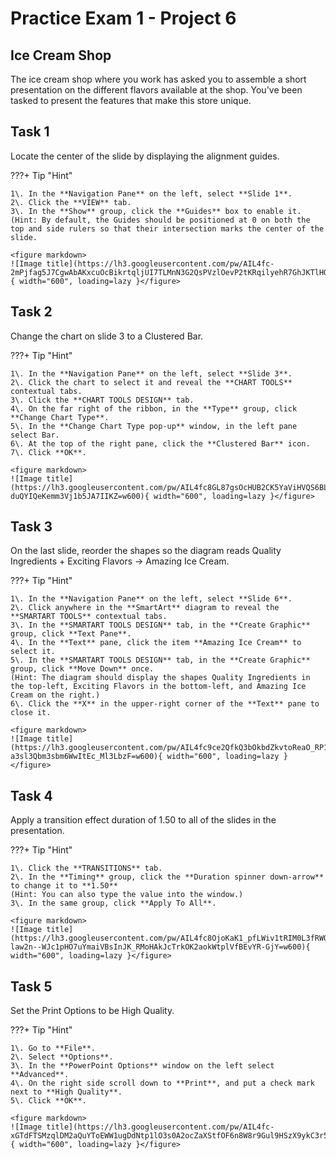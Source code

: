 # Practice Exam 1 - Project 6

## Ice Cream Shop

The ice cream shop where you work has asked you to assemble a short presentation on the different flavors available at the shop. You've been tasked to present the features that make this store unique.  
    
## Task 1
 
Locate the center of the slide by displaying the alignment guides.  

???+ Tip "Hint"

    1\. In the **Navigation Pane** on the left, select **Slide 1**.  
    2\. Click the **VIEW** tab.  
    3\. In the **Show** group, click the **Guides** box to enable it.  
    (Hint: By default, the Guides should be positioned at 0 on both the top and side rulers so that their intersection marks the center of the slide.  
    
    <figure markdown>
    ![Image title](https://lh3.googleusercontent.com/pw/AIL4fc-2mPjfag5J7CgwAbAKxcuOcBikrtqljUI7TLMnN3G2QsPVzlOevP2tKRqilyehR7GhJKTlHQRIiZCofNA4m4htTrgCRrHZzitzFBqj12qBCwlmpXBT=w600){ width="600", loading=lazy }</figure>

## Task 2

Change the chart on slide 3 to a Clustered Bar.  

???+ Tip "Hint"

    1\. In the **Navigation Pane** on the left, select **Slide 3**.  
    2\. Click the chart to select it and reveal the **CHART TOOLS** contextual tabs.  
    3\. Click the **CHART TOOLS DESIGN** tab.  
    4\. On the far right of the ribbon, in the **Type** group, click **Change Chart Type**.  
    5\. In the **Change Chart Type pop-up** window, in the left pane select Bar.  
    6\. At the top of the right pane, click the **Clustered Bar** icon.  
    7\. Click **OK**.  
    
    <figure markdown>
    ![Image title](https://lh3.googleusercontent.com/pw/AIL4fc8GL87gsOcHUB2CK5YaViHVQS6BLNw5pBMkpEsSAf8zkjX1sf87LclDGNP4E6z2m8fGLLTlFInCRcRsS9kCbS_zdIH-duQYIQeKemm3Vj1b5JA7IIKZ=w600){ width="600", loading=lazy }</figure>

## Task 3

On the last slide, reorder the shapes so the diagram reads Quality Ingredients + Exciting Flavors → Amazing Ice Cream.  

???+ Tip "Hint"

    1\. In the **Navigation Pane** on the left, select **Slide 6**.  
    2\. Click anywhere in the **SmartArt** diagram to reveal the **SMARTART TOOLS** contextual tabs.  
    3\. In the **SMARTART TOOLS DESIGN** tab, in the **Create Graphic** group, click **Text Pane**.  
    4\. In the **Text** pane, click the item **Amazing Ice Cream** to select it.  
    5\. In the **SMARTART TOOLS DESIGN** tab, in the **Create Graphic** group, click **Move Down** once.  
    (Hint: The diagram should display the shapes Quality Ingredients in the top-left, Exciting Flavors in the bottom-left, and Amazing Ice Cream on the right.)
    6\. Click the **X** in the upper-right corner of the **Text** pane to close it.  

    <figure markdown>
    ![Image title](https://lh3.googleusercontent.com/pw/AIL4fc9ce2QfkQ3bOkbdZkvtoReaO_RP1zVQutwOSI1ODWDWWNVlbHzFDGTGcV1ln8ncxF4pQRuDD745yvxRxrcnJTsE-a3sl3Qbm3sbm6WwItEc_Ml3LbzF=w600){ width="600", loading=lazy }</figure>

## Task 4

Apply a transition effect duration of 1.50 to all of the slides in the presentation.  

???+ Tip "Hint"

    1\. Click the **TRANSITIONS** tab.  
    2\. In the **Timing** group, click the **Duration spinner down-arrow** to change it to **1.50**
    (Hint: You can also type the value into the window.)  
    3\. In the same group, click **Apply To All**.  
    
    <figure markdown>
    ![Image title](https://lh3.googleusercontent.com/pw/AIL4fc8OjoKaK1_pfLWiv1tRIM0L3fRWQuW_pWCtj5SnMroalTKxTjKWbeC-law2n--WJc1pHO7uYmaiVBsInJK_RMoHAkJcTrkOK2aokWtplVfBEvYR-GjY=w600){ width="600", loading=lazy }</figure>

## Task 5

Set the Print Options to be High Quality.  

???+ Tip "Hint"

    1\. Go to **File**.  
    2\. Select **Options**.  
    3\. In the **PowerPoint Options** window on the left select **Advanced**.  
    4\. On the right side scroll down to **Print**, and put a check mark next to **High Quality**.  
    5\. Click **OK**.  

    <figure markdown>
    ![Image title](https://lh3.googleusercontent.com/pw/AIL4fc-xGTdFTSMzqlDM2aQuYToEWW1ugDdNtp1lO3s0A2ocZaXStfOF6n8W8r9Gul9HSzX9ykC3r5TR1Fj8ExBHfazlCr8MbAcetoSSOSCC2klAH7ccBYvf=w600){ width="600", loading=lazy }</figure>